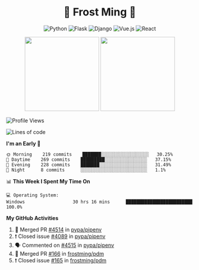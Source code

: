 <h1 align="center">🦄 Frost Ming 🐍</h1>

<div align="center">

![Python](https://img.shields.io/badge/-Python-%233776ab?logo=python&style=for-the-badge&logoColor=white)
![Flask](https://img.shields.io/badge/-Flask-%23eeeeee?logo=flask&style=for-the-badge&logoColor=black)
![Django](https://img.shields.io/badge/-Django-%23092E20?logo=django&style=for-the-badge&logoColor=white)
![Vue.js](https://img.shields.io/badge/-Vue.js-%234fc08d?logo=vue.js&style=for-the-badge&logoColor=white)
![React](https://img.shields.io/badge/-React-%2357d8fb?logo=react&style=for-the-badge&logoColor=white)

</div>

<p align="center">
  <img height="200" src="https://github-readme-stats.vercel.app/api?username=frostming&show_icons=true&theme=dracula&include_all_commits=true" />
  <img height="200" src="https://github-readme-stats.vercel.app/api/top-langs/?username=frostming&theme=dracula&show_icons=true" />
</p>

<!--START_SECTION:waka-->
![Profile Views](http://img.shields.io/badge/Profile%20Views-105-blue)

![Lines of code](https://img.shields.io/badge/From%20Hello%20World%20I%27ve%20Written-13.2%20million%20lines%20of%20code-blue)

**I'm an Early 🐤** 

```text
🌞 Morning    219 commits    ███████░░░░░░░░░░░░░░░░░░   30.25% 
🌆 Daytime    269 commits    █████████░░░░░░░░░░░░░░░░   37.15% 
🌃 Evening    228 commits    ███████░░░░░░░░░░░░░░░░░░   31.49% 
🌙 Night      8 commits      ░░░░░░░░░░░░░░░░░░░░░░░░░   1.1%

```


📊 **This Week I Spent My Time On** 

```text
💻 Operating System: 
Windows                  30 hrs 16 mins      █████████████████████████   100.0%

```


<!--END_SECTION:waka-->

**My GitHub Activities**

<!--START_SECTION:activity-->
1. 🎉 Merged PR [#4514](https://github.com/pypa/pipenv/pull/4514) in [pypa/pipenv](https://github.com/pypa/pipenv)
2. ❗️ Closed issue [#4089](https://github.com/pypa/pipenv/issues/4089) in [pypa/pipenv](https://github.com/pypa/pipenv)
3. 🗣 Commented on [#4515](https://github.com/pypa/pipenv/issues/4515) in [pypa/pipenv](https://github.com/pypa/pipenv)
4. 🎉 Merged PR [#166](https://github.com/frostming/pdm/pull/166) in [frostming/pdm](https://github.com/frostming/pdm)
5. ❗️ Closed issue [#165](https://github.com/frostming/pdm/issues/165) in [frostming/pdm](https://github.com/frostming/pdm)
<!--END_SECTION:activity-->
